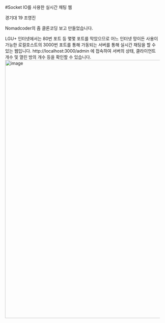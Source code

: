 #Socket IO를 사용한 실시간 채팅 웹

경기대 19 조영진

Nomadcoder의 줌 클론코딩 보고 만들었습니다.

LGU+ 인터넷에서는 80번 포트 등 몇몇 포트를 막았으므로 어느 인터넷 망이든 사용이 가능한
로컬호스트의 3000번 포트를 통해 가동되는 서버를 통해 실시간 채팅을 할 수 있는 웹입니다.
http://localhost:3000/admin 에 접속하여 서버의 상태, 클라이언트 개수 및 열린 방의 개수 등을 확인할 수 있습니다.
<img width="839" alt="image" src="https://user-images.githubusercontent.com/61150078/177354729-d168f41a-b7e6-4ddf-889e-5eaa18b10d53.png">
